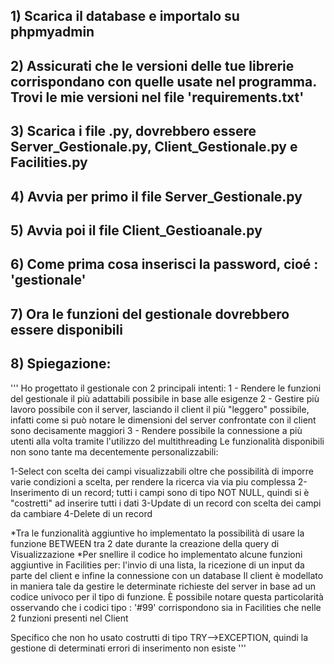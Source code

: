 ## 1) Scarica il database e importalo su phpmyadmin

## 2) Assicurati che le versioni delle tue librerie corrispondano con quelle usate nel programma. Trovi le mie versioni nel file 'requirements.txt'

## 3) Scarica i file .py, dovrebbero essere Server_Gestionale.py, Client_Gestionale.py e Facilities.py

## 4) Avvia per primo il file Server_Gestionale.py

## 5) Avvia poi il file Client_Gestioanale.py

## 6) Come prima cosa inserisci la password, cioé : 'gestionale'

## 7) Ora le funzioni del gestionale dovrebbero essere disponibili

## 8) Spiegazione:
'''
Ho progettato il gestionale con 2 principali intenti: 
1 - Rendere le funzioni del gestionale il più adattabili possibile in base alle esigenze
2 - Gestire più lavoro possibile con il server, lasciando il client il più "leggero" possibile, infatti come si può notare le dimensioni del server confrontate con il client sono decisamente maggiori
3 - Rendere possibile la connessione a più utenti alla volta tramite l'utilizzo del multithreading
Le funzionalità disponibili non sono tante ma decentemente personalizzabili:

1-Select con scelta dei campi visualizzabili oltre che possibilità di imporre varie condizioni a scelta, per rendere la ricerca via via piu complessa
2-Inserimento di un record; tutti i campi sono di tipo NOT NULL, quindi si è "costretti" ad inserire tutti i dati
3-Update di un record con scelta dei campi da cambiare
4-Delete di un record

*Tra le funzionalità aggiuntive ho implementato la possibilità di usare la funzione BETWEEN tra 2 date durante la creazione della query di Visualizzazione
*Per snellire il codice ho implementato alcune funzioni aggiuntive in Facilities per: l'invio di una lista, la ricezione di un input da parte del client e infine la connessione con un database
Il client è modellato in maniera tale da gestire le determinate richieste del server in base ad un codice univoco per il tipo di funzione.
È possibile notare questa particolarità osservando che i codici tipo : '#99' corrispondono sia in Facilities che nelle 2 funzioni presenti nel Client

Specifico che non ho usato costrutti di tipo TRY-->EXCEPTION, quindi la gestione di determinati errori di inserimento non esiste
'''
